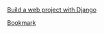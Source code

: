 [Build a web project with Django](https://www.youtube.com/watch?v=gAI218HSK8s&list=PLx-q4INfd95G-wrEjKDAcTB1K-8n1sIiz)

[Bookmark](https://youtu.be/IYncWej3Mn4?list=PLx-q4INfd95G-wrEjKDAcTB1K-8n1sIiz)
